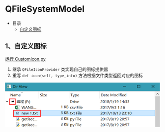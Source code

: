 # QFileSystemModel

- 目录
  - [自定义图标](#1、自定义图标)

## 1、自定义图标
[运行 CustomIcon.py](CustomIcon.py)

1. 继承 `QFileIconProvider` 类实现自己的图标提供器
2. 重写 `def icon(self, type_info)` 方法根据文件类型返回对应的图标

![CustomIcon](ScreenShot/CustomIcon.png)